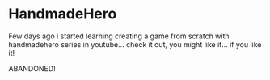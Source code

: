# HandmadeHero

Few days ago i started learning creating a game from scratch with handmadehero series in youtube...
check it out, you might like it... if you like it!

ABANDONED!
